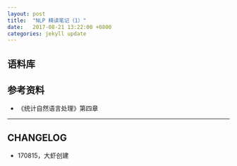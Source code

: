 ```yaml
---
layout: post
title:  "NLP 精读笔记（1）"
date:   2017-08-21 13:22:00 +0800
categories: jekyll update
---
```


## 语料库





## 参考资料

- 《统计自然语言处理》第四章

---

## CHANGELOG

- 170815，大虾创建